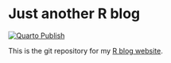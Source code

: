 # Just another R blog

<!-- badges: start -->

[![Quarto Publish](https://github.com/PMassicotte/r-blog/actions/workflows/publish.yml/badge.svg)](https://github.com/PMassicotte/r-blog/actions/workflows/publish.yml)

<!-- badges: end -->

This is the git repository for my [R blog website](https://www.pmassicotte.com).
